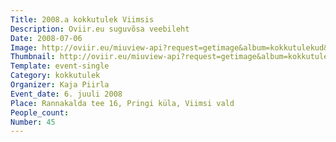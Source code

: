```yaml
---
Title: 2008.a kokkutulek Viimsis
Description: Oviir.eu suguvõsa veebileht
Date: 2008-07-06
Image: http://oviir.eu/miuview-api?request=getimage&album=kokkutulekud&item=2008-45.-kokkutulek-6.-juuli-viimsi-vald-pringi-kla-rannakalda-tee-16-kaia-piirla-poolt.jpg&size=1200&mode=longest
Thumbnail: http://oviir.eu/miuview-api?request=getimage&album=kokkutulekud&item=2008-45.-kokkutulek-6.-juuli-viimsi-vald-pringi-kla-rannakalda-tee-16-kaia-piirla-poolt.jpg&size=600&mode=square
Template: event-single
Category: kokkutulek
Organizer: Kaja Piirla
Event_date: 6. juuli 2008
Place: Rannakalda tee 16, Pringi küla, Viimsi vald
People_count:
Number: 45
---
```

